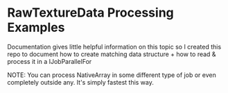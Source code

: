 # RawTextureData Processing Examples
Documentation gives little helpful information on this topic so I created this repo to document how to create matching data structure + how to read & process it in a IJobParallelFor

NOTE: You can process NativeArray in some different type of job or even completely outside any. It's simply fastest this way.
